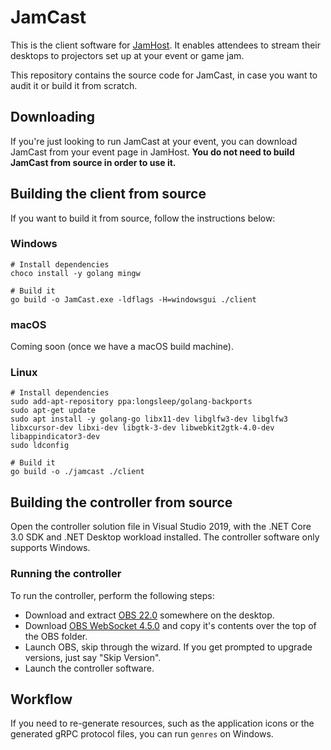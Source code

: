 # JamCast

This is the client software for [JamHost](https://jamhost.org/). It enables attendees to stream their
desktops to projectors set up at your event or game jam.

This repository contains the source code for JamCast, in case you want to audit
it or build it from scratch.

## Downloading

If you're just looking to run JamCast at your event, you can download JamCast
from your event page in JamHost. **You do not need to build JamCast from 
source in order to use it.**

## Building the client from source

If you want to build it from source, follow the instructions below:

### Windows

```
# Install dependencies
choco install -y golang mingw

# Build it
go build -o JamCast.exe -ldflags -H=windowsgui ./client
```

### macOS

Coming soon (once we have a macOS build machine).

### Linux

```
# Install dependencies
sudo add-apt-repository ppa:longsleep/golang-backports
sudo apt-get update
sudo apt install -y golang-go libx11-dev libglfw3-dev libglfw3 libxcursor-dev libxi-dev libgtk-3-dev libwebkit2gtk-4.0-dev libappindicator3-dev
sudo ldconfig

# Build it
go build -o ./jamcast ./client

```

## Building the controller from source

Open the controller solution file in Visual Studio 2019, with the .NET Core 3.0 SDK and .NET Desktop workload installed. The controller software only supports Windows.

### Running the controller

To run the controller, perform the following steps:

- Download and extract [OBS 22.0](https://github.com/obsproject/obs-studio/releases/download/22.0.2/OBS-Studio-22.0.2-Full-x64.zip) somewhere on the desktop.
- Download [OBS WebSocket 4.5.0](https://github.com/Palakis/obs-websocket/releases/download/4.5.0/obs-websocket-4.5.0-Windows.zip) and copy it's contents over the top of the OBS folder.
- Launch OBS, skip through the wizard. If you get prompted to upgrade versions, just say "Skip Version".
- Launch the controller software.

## Workflow

If you need to re-generate resources, such as the application icons or the
generated gRPC protocol files, you can run `genres` on Windows.
